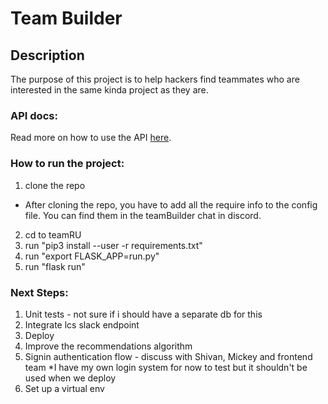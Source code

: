 # Team Builder

## Description

The purpose of this project is to help hackers find teammates who are interested in the same kinda project as they are. 

### API docs:
Read more on how to use the API [here](https://github.com/HackRU/teamRU/wiki/TeamRU-API).

### How to run the project:
1) clone the repo
* After cloning the repo, you have to add all the require info to the config file. You can find them in the teamBuilder chat in discord.
2) cd to teamRU
3) run "pip3 install --user -r requirements.txt"
4) run "export FLASK_APP=run.py"
5) run "flask run"

### Next Steps:
1) Unit tests - not sure if i should have a separate db for this
2) Integrate lcs slack endpoint
3) Deploy
4) Improve the recommendations algorithm
5) Signin authentication flow - discuss with Shivan, Mickey and frontend team
    *I have my own login system for now to test but it shouldn't be used when we deploy
6) Set up a virtual env
